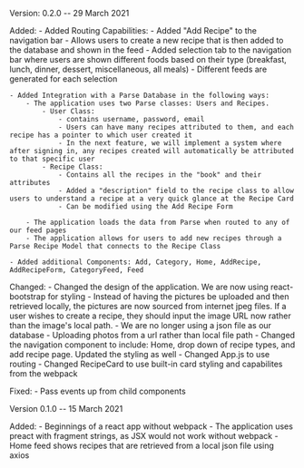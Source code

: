 Version: 0.2.0 -- 29 March 2021

Added:
    - Added Routing Capabilities:
        - Added "Add Recipe" to the navigation bar
            - Allows users to create a new recipe that is then added to the database and shown in the feed
        - Added selection tab to the navigation bar where users are shown different foods based on their type (breakfast, lunch, dinner, dessert, miscellaneous, all meals)
            - Different feeds are generated for each selection

    - Added Integration with a Parse Database in the following ways:
        - The application uses two Parse classes: Users and Recipes.
            - User Class:
                - contains username, password, email
                - Users can have many recipes attributed to them, and each recipe has a pointer to which user created it
                - In the next feature, we will implement a system where after signing in, any recipes created will automatically be attributed to that specific user
            - Recipe Class:
                - Contains all the recipes in the "book" and their attributes
                - Added a "description" field to the recipe class to allow users to understand a recipe at a very quick glance at the Recipe Card
                - Can be modified using the Add Recipe Form

        - The application loads the data from Parse when routed to any of our feed pages
        - The application allows for users to add new recipes through a Parse Recipe Model that connects to the Recipe Class

    - Added additional Components: Add, Category, Home, AddRecipe, AddRecipeForm, CategoryFeed, Feed

Changed:
    - Changed the design of the application. We are now using react-bootstrap for styling
    - Instead of having the pictures be uploaded and then retrieved locally, the pictures are now sourced from internet jpeg files. If a user wishes to create a recipe, they should input the image URL now rather than the image's local path.
    - We are no longer using a json file as our database
    - Uploading photos from a url rather than local file path
    - Changed the navigation component to include: Home, drop down of recipe types, and add recipe page. Updated the styling as well
    - Changed App.js to use routing 
    - Changed RecipeCard to use built-in card styling and capabilites from the webpack


Fixed:
    - Pass events up from child components

Version 0.1.0 -- 15 March 2021

Added:
    - Beginnings of a react app without webpack
    - The application uses preact with fragment strings, as JSX would not work without webpack
    - Home feed shows recipes that are retrieved from a local json file using axios


